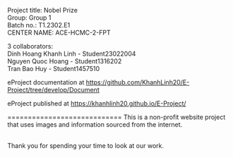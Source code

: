  Project title: Nobel Prize
<br> Group: Group 1
<br> Batch no.: T1.2302.E1
<br> CENTER NAME: ACE-HCMC-2-FPT

3 collaborators:
<br> Dinh Hoang Khanh Linh - Student23022004
<br> Nguyen Quoc Hoang - Student1316202
<br> Tran Bao Huy - Student1457510


eProject documentation at https://github.com/KhanhLinh20/E-Project/tree/develop/Document


eProject published at https://khanhlinh20.github.io/E-Project/

============================
This is a non-profit website project that uses images and information sourced from the internet.

<br> Thank you for spending your time to look at our work.
